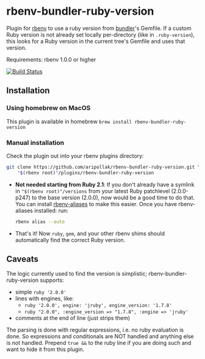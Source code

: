 rbenv-bundler-ruby-version
==========================

Plugin for [rbenv](https://github.com/rbenv/rbenv) to use a ruby version from [bundler](http://bundler.io/)'s Gemfile. If a custom Ruby version is not already set locally per-directory (like in `.ruby-version`), this looks for a Ruby version in the current tree's Gemfile and uses that version.

Requirements: rbenv 1.0.0 or higher

[![Build Status](https://travis-ci.org/aripollak/rbenv-bundler-ruby-version.png?branch=master)](https://travis-ci.org/aripollak/rbenv-bundler-ruby-version)

Installation
------------

### Using homebrew on MacOS

This plugin is available in homebrew `brew install rbenv-bundler-ruby-version`

### Manual installation
Check the plugin out into your rbenv plugins directory:

  ```sh
  git clone https://github.com/aripollak/rbenv-bundler-ruby-version.git \
      "$(rbenv root)"/plugins/rbenv-bundler-ruby-version
  ```

* **Not needed starting from Ruby 2.1**: If you don't already have a symlink in `"$(rbenv root)"/versions` from your latest Ruby patchlevel (2.0.0-p247) to the base version (2.0.0), now would be a good time to do that. You can install [rbenv-aliases](https://github.com/tpope/rbenv-aliases) to make this easier. Once you have rbenv-aliases installed: run:

  ```sh
  rbenv alias --auto
  ```

* That's it! Now `ruby`, `gem`, and your other rbenv shims should automatically find the correct Ruby version.

Caveats
-------
The logic currently used to find the version is simplistic; rbenv-bundler-ruby-version supports:
* simple `ruby '2.0.0'`
* lines with engines, like:
  * `ruby '2.0.0', engine: 'jruby', engine_version: '1.7.8'`
  * `ruby "2.0.0", :engine_version => "1.7.8", :engine => 'jruby'`
* comments at the end of line (just strips them)

The parsing is done with regular expressions, i.e. no ruby evaluation is done.  So expressions and conditionals are NOT handled and anything else is not handled.  Prepend `true &&` to the ruby line if you are doing such and want to hide it from this plugin.
